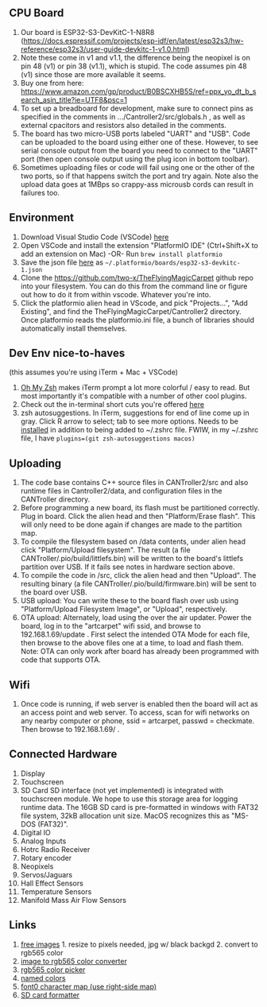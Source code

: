 ## CPU Board
1. Our board is ESP32-S3-DevKitC-1-N8R8 (https://docs.espressif.com/projects/esp-idf/en/latest/esp32s3/hw-reference/esp32s3/user-guide-devkitc-1-v1.0.html)
1. Note these come in v1 and v1.1, the difference being the neopixel is on pin 48 (v1) or pin 38 (v1.1), which is stupid. The code assumes pin 48 (v1) since those are more available it seems.
1. Buy one from here: https://www.amazon.com/gp/product/B0BSCXHB5S/ref=ppx_yo_dt_b_search_asin_title?ie=UTF8&psc=1
1. To set up a breadboard for development, make sure to connect pins as specified in the comments in .../Cantroller2/src/globals.h , as well as external cpacitors and resistors also detailed in the comments.
1. The board has two micro-USB ports labeled "UART" and "USB". Code can be uploaded to the board using either one of these. However, to see serial console output from the board you need to connect to the "UART" port (then open console output using the plug icon in bottom toolbar).
1. Sometimes uploading files or code will fail using one or the other of the two ports, so if that happens switch the port and try again.  Note also the upload data goes at 1MBps so crappy-ass microusb cords can result in failures too.

## Environment
1. Download Visual Studio Code (VSCode) [here](https://code.visualstudio.com/)
1. Open VSCode and install the extension "PlatformIO IDE" (Ctrl+Shift+X to add an extension on Mac) -OR- Run `brew install platformio`
1. Save the json file [here](https://github.com/platformio/platform-espressif32/blob/master/boards/esp32-s3-devkitc-1.json) as `~/.platformio/boards/esp32-s3-devkitc-1.json`
1. Clone the https://github.com/two-x/TheFlyingMagicCarpet github repo into your filesystem. You can do this from the command line or figure out how to do it from within vscode. Whatever you're into.
1. Click the platformio alien head in VScode, and pick "Projects...", "Add Existing", and find the TheFlyingMagicCarpet/Cantroller2 directory. Once platformio reads the platformio.ini file, a bunch of libraries should automatically install themselves.

## Dev Env nice-to-haves
(this assumes you're using iTerm + Mac + VSCode)
1. [Oh My Zsh](https://ohmyz.sh/#install) makes iTerm prompt a lot more colorful / easy to read.  But most importantly it's compatible with a number of other cool plugins. 
1. Check out the in-terminal short cuts you're offered [here](https://github.com/ohmyzsh/ohmyzsh/tree/master/plugins/macos#commands)
1. zsh autosuggestions.  In iTerm, suggestions for end of line come up in gray.  Click R arrow to select; tab to see more options.  Needs to be [installed](https://github.com/zsh-users/zsh-autosuggestions) in addition to being added to ~/.zshrc file. FWIW, in my ~/.zshrc file, I have `plugins=(git zsh-autosuggestions macos)`

## Uploading
1. The code base contains C++ source files in CANTroller2/src and also runtime files in Cantroller2/data, and configuration files in the CANTroller directory.
1. Before programming a new board, its flash must be partitioned correctly. Plug in board. Click the alien head and then "Platform/Erase flash". This will only need to be done again if changes are made to the partition map.
1. To compile the filesystem based on /data contents, under alien head click "Platform/Upload filesystem". The result (a file CANTroller/.pio/build/littlefs.bin) will be written to the board's littlefs partition over USB. If it fails see notes in hardware section above.
1. To compile the code in /src, click the alien head and then "Upload". The resulting binary (a file CANTroller/.pio/build/firmware.bin) will be sent to the board over USB.
1. USB upload: You can write these to the board flash over usb using "Platform/Upload Filesystem Image", or "Upload", respectively.
1. OTA upload: Alternately, load using the over the air updater. Power the board, log in to the "artcarpet" wifi ssid, and browse to 192.168.1.69/update . First select the intended OTA Mode for each file, then browse to the above files one at a time, to load and flash them.  Note: OTA can only work after board has already been programmed with code that supports OTA.

## Wifi
1. Once code is running, if web server is enabled then the board will act as an access point and web server. To access, scan for wifi networks on any nearby computer or phone, ssid = artcarpet, passwd = checkmate. Then browse to 192.168.1.69/ .

## Connected Hardware
1. Display
1. Touchscreen
1. SD Card
SD interface (not yet implemented) is integrated with touchscreen module. We hope to use this storage area for logging runtime data.  The 16GB SD card is pre-formatted in windows with FAT32 file system, 32kB allocation unit size. MacOS recognizes this as "MS-DOS (FAT32)".
1. Digital IO
1. Analog Inputs
1. Hotrc Radio Receiver
1. Rotary encoder
1. Neopixels
1. Servos/Jaguars
1. Hall Effect Sensors
1. Temperature Sensors
1. Manifold Mass Air Flow Sensors

## Links
1. [free images](http://iconarchive.com/) 1. resize to pixels needed, jpg w/ black backgd  2. convert to rgb565 color 
1. [image to rgb565 color converter](https://www.youtube.com/redirect?event=video_description&redir_token=QUFFLUhqbkYtMGJvMS1VVWV0ZUpIb1Y4U2U2QzRLM3BKZ3xBQ3Jtc0tudG5MS1hVdmlLajdrNHFMWWtWUkFGTFNadUhaWkVob2ExNV8ya29kLXFmcDh1SEVINDFEeWtSX3A0SW40UlNTcy1CYVlSTTV5cXJKM25VcGxoWjdxSk9kZVFadURVWHhJcU9hMVRUWENyVGVjRkw4aw&q=http%3A%2F%2Fwww.rinkydinkelectronics.com%2Ft_imageconverter565.php&v=U4jOFLFNZBI)
1. [rgb565 color picker](http://www.barth-dev.de/online/rgb565)
1. [named colors](https://wiki.tcl-lang.org/page/Colors+with+Names)
1. [font0 character map (use right-side map)](https://learn.adafruit.com/assets/103682)
1. [SD card formatter](https://www.sdcard.org/downloads/formatter/)
